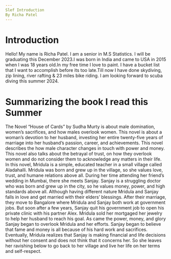 ```yaml
---
Slef Introduction
By Richa Patel
---
```

# Introduction
Hello! My name is Richa Patel. I am a senior in M.S Statistics. I will be graduating this December 2023.I was born in India and came to USA in 2015 when I was 18 years old.In my free time I love to paint. I have a bucket list that I want to accomplish before its too late.Till now I have done skydiving, zip lining, river rafting & 23 miles bike riding. I am looking forward to scuba diving this summer 2024.

# Summarizing the book I read this Summer
The Novel “House of Cards” by Sudha Murty is about male domination, women’s sacrifices, and how males overlook women. This novel is about a woman’s devotion to her husband, investing her entire twenty-five years of marriage into her husband’s passion, career, and achievements. This novel describes the how male character changes in touch with power and money. This novel also talks about the betrayal of trust, on how they overlook women and do not consider them to acknowledge any matters in their life.
In this novel, Mridula is a simple, educated teacher in a small village called Aladahalli. Mridula was born and grew up in the village, so she values love, trust, and humane relations above all. During her time attending her friend’s wedding in Mumbai, there she meets Sanjay. Sanjay is a struggling doctor who was born and grew up in the city, so he values money, power, and high standards above all. Although having different nature Mridula and Sanjay falls in love and get married with their elders’ blessings. After their marriage, they move to Bangalore where Mridula and Sanjay both work at government jobs.
But soon after a few years, Sanjay quit his government job to open his private clinic with his partner Alex. Mridula sold her mortgaged her jewelry to help her husband to reach his goal. As came the power, money, and glory Sanjay began to overlook Mridula and her efforts. Sanjay began to believe that fame and money is all because of his hard work and sacrifices. Eventually, Mridula realizes that Sanjay is making financial and life decisions without her consent and does not think that it concerns her. So she leaves her ravishing below to go back to her village and live her life on her terms and self-respect.
